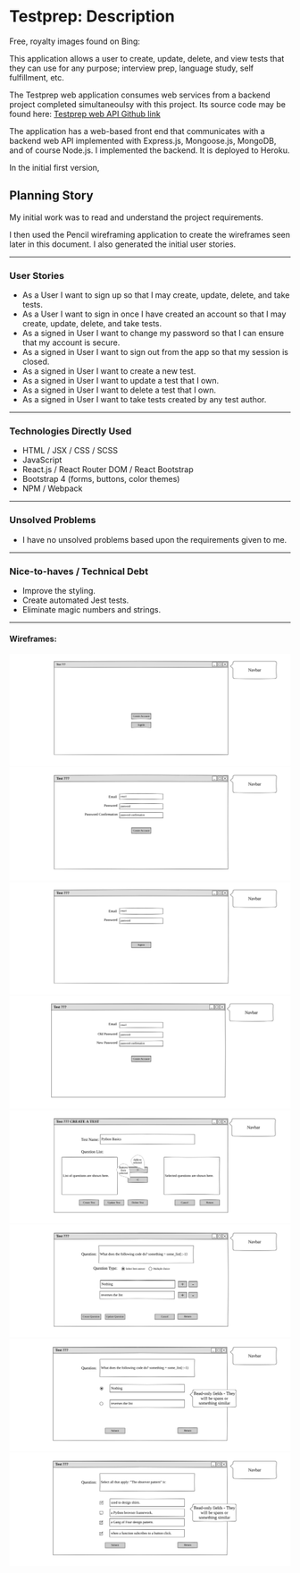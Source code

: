 # Testprep: Description

Free, royalty images found on Bing:


This application allows a user to create, update, delete, and view
tests that they can use for any purpose; interview prep, language study,
self fulfillment, etc. 

The Testprep web application consumes web services from a backend project completed 
simultaneoulsy with this project. Its source code may be found here:
[Testprep web API Github link](https://github.com/scottlurowist/testprep-backend)

The application has a web-based front end that communicates with 
a backend web API implemented with Express.js, Mongoose.js, MongoDB, and of 
course Node.js. I implemented the backend. It is deployed to Heroku.

In the initial first version, 


## Planning Story

My initial work was to read and understand the project requirements.

I then used the Pencil wireframing application to create the wireframes seen
later in this document. I also generated the initial user stories.



***

### User Stories

* As a User I want to sign up so that I may create, update, delete, and take tests.
* As a User I want to sign in once I have created an account so that I may create,
  update, delete, and take tests.
* As a signed in User I want to change my password so that I can ensure that my account
  is secure.
* As a signed in User I want to sign out from the app so that my session is closed.
* As a signed in User I want to create a new test.
* As a signed in User I want to update a test that I own.
* As a signed in User I want to delete a test that I own.
* As a signed in User I want to take tests created by any test author.

***

### Technologies Directly Used

* HTML / JSX / CSS / SCSS
* JavaScript
* React.js / React Router DOM / React Bootstrap
* Bootstrap 4 (forms, buttons, color themes)
* NPM / Webpack

***

### Unsolved Problems

- I have no unsolved problems based upon the requirements given to me.

***

### Nice-to-haves / Technical Debt
* Improve the styling.
* Create automated Jest tests.
* Eliminate magic numbers and strings.

***

#### Wireframes:
![Home page](./design/landing_page.png)
![Create account](./design/create_account.png)
![Signin](./design/signin.png)
![Change password](./design/change_password.png)
![Create / Update / Delete Test](./design/create_update_delete_test.png)
![Create / Update / Delete Question](./design/_create_update_delete_question.png)
![Take a test 1](./design/take_test_1.png)
![Take a test 2](./design/take_test_2.png)